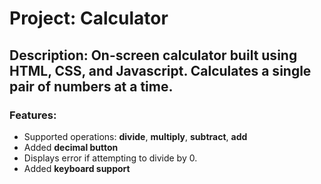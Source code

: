 # Project: Calculator
## Description: On-screen calculator built using HTML, CSS, and Javascript. Calculates a single pair of numbers at a time.

### **Features:**
* Supported operations:  **divide**, **multiply**, **subtract**, **add**
* Added **decimal button**
* Displays error if attempting to divide by 0.
* Added **keyboard support**
